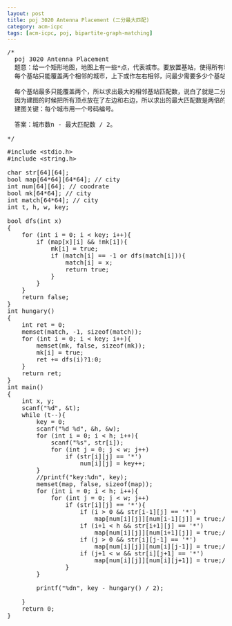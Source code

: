 ```yaml
---
layout: post
title: poj 3020 Antenna Placement (二分最大匹配)
category: acm-icpc
tags: [acm-icpc, poj, bipartite-graph-matching]
---
```


<pre>/*
  poj 3020 Antenna Placement
  题意：给一个矩形地图，地图上有一些*点，代表城市。要放置基站，使得所有城市被覆盖。
  每个基站只能覆盖两个相邻的城市，上下或作左右相邻，问最少需要多少个基站？

  每个基站最多只能覆盖两个，所以求出最大的相邻基站匹配数，说白了就是二分最大匹配。
  因为建图的时候把所有顶点放在了左边和右边，所以求出的最大匹配数是两倍的。
  建图关键：每个城市用一个号码编号。

  答案：城市数n - 最大匹配数 / 2。

*/</pre>
<!--more-->
<pre>#include &lt;stdio.h&gt;
#include &lt;string.h&gt;

char str[64][64];
bool map[64*64][64*64]; // city
int num[64][64]; // coodrate
bool mk[64*64]; // city
int match[64*64]; // city
int t, h, w, key;

bool dfs(int x)
{
    for (int i = 0; i &lt; key; i++){
        if (map[x][i] &amp;&amp; !mk[i]){
            mk[i] = true;
            if (match[i] == -1 or dfs(match[i])){
                match[i] = x;
                return true;
            }
        }
    }
    return false;
}
int hungary()
{
    int ret = 0;
    memset(match, -1, sizeof(match));
    for (int i = 0; i &lt; key; i++){
        memset(mk, false, sizeof(mk));
        mk[i] = true;
        ret += dfs(i)?1:0;
    }
    return ret;
}
int main()
{
    int x, y;
    scanf("%d", &amp;t);
    while (t--){
        key = 0;
        scanf("%d %d", &amp;h, &amp;w);
        for (int i = 0; i &lt; h; i++){
            scanf("%s", str[i]);
            for (int j = 0; j &lt; w; j++)
                if (str[i][j] == '*')
                    num[i][j] = key++;
        }
        //printf("key:%dn", key);
        memset(map, false, sizeof(map));
        for (int i = 0; i &lt; h; i++){
            for (int j = 0; j &lt; w; j++)
                if (str[i][j] == '*'){
                    if (i &gt; 0 &amp;&amp; str[i-1][j] == '*')
                        map[num[i][j]][num[i-1][j]] = true;//map[num[i-1][j]][num[i][j]] = true;
                    if (i+1 &lt; h &amp;&amp; str[i+1][j] == '*')
                        map[num[i][j]][num[i+1][j]] = true;//map[num[i+1][j]][num[i][j]] = true;
                    if (j &gt; 0 &amp;&amp; str[i][j-1] == '*')
                        map[num[i][j]][num[i][j-1]] = true;//map[num[i][j-1]][num[i][j]] = true;
                    if (j+1 &lt; w &amp;&amp; str[i][j+1] == '*')
                        map[num[i][j]][num[i][j+1]] = true;//map[num[i][j+1]][num[i][j]] = true;
                }
        }

        printf("%dn", key - hungary() / 2);

    }
    return 0;
}</pre>
